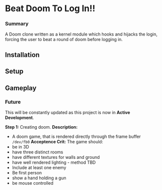 # Beat Doom To Log In!!

### Summary
A Doom clone written as a kernel module which hooks and hijacks the login, forcing the user to beat a round of doom before logging in.

## Installation
## Setup
## Gameplay

### Future
This will be constantly updated as this project is now in **Active Development**.

**Step 1:** Creating doom.
**Description:**
  - A doom game, that is rendered directly through the frame buffer `/dev/fb0`
**Acceptence Crit:**
The game should:
  - be in 3D
  - have three distinct rooms
  - have different textures for walls and ground
  - have well rendered lighting - method TBD
  - Include at least one enemy
  - Be first person
  - show a hand holding a gun
  - be mouse controlled
